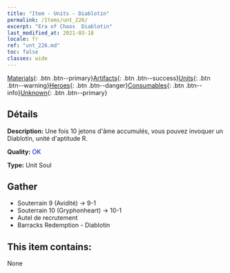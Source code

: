 ```yaml
---
title: "Item - Units - Diablotin"
permalink: /Items/unt_226/
excerpt: "Era of Chaos  Diablotin"
last_modified_at: 2021-03-18
locale: fr
ref: "unt_226.md"
toc: false
classes: wide
---
```

 [Materials](/fr/Items/){: .btn .btn--primary}[Artifacts](/fr/Items/Artifacts/){: .btn .btn--success}[Units](/fr/Items/Units/){: .btn .btn--warning}[Heroes](/fr/Items/Heroes/){: .btn .btn--danger}[Consumables](/fr/Items/Consumables/){: .btn .btn--info}[Unknown](/fr/Items/Unknown/){: .btn .btn--primary}

## Détails
 **Description:** Une fois 10 jetons d'âme accumulés, vous pouvez invoquer un Diablotin, unité d'aptitude R.

 **Quality:** <span style="color: #0000CD">OK</span>

 **Type:** Unit Soul

## Gather

*    Souterrain 9 (Avidité) -> 9-1 
*    Souterrain 10 (Gryphonheart) -> 10-1 
*    Autel de recrutement 
*    Barracks Redemption - Diablotin 

## This item contains:

  None


